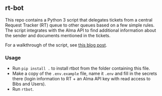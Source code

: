 ## rt-bot

This repo contains a Python 3 script that delegates tickets from a central Request Tracker (RT) queue to other queues based on a few simple rules.
The script integrates with the Alma API to find additional information about the sender and documents mentioned in the tickets.

For a walkthrough of the script, see [this blog post](http://scriptotek.github.io/blog/2018/08/13/rt-automation.html).

### Usage

- Run `pip install .` to install rtbot from the folder containing this file.
- Make a copy of the `.env.example` file, name it `.env` and fill in the secrets there (login information to RT + an Alma API key with read access to Bibs and Users).
- Run `rtbot`.

